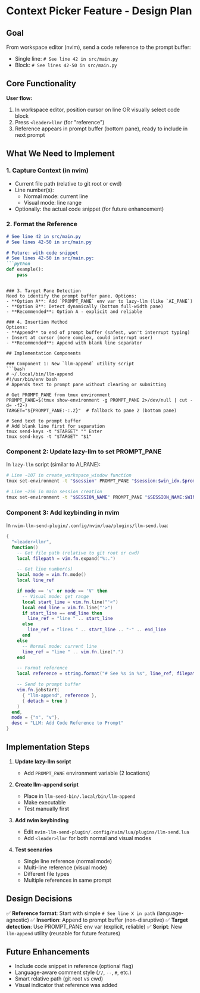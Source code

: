 # Context Picker Feature - Design Plan

## Goal
From workspace editor (nvim), send a code reference to the prompt buffer:
- Single line: `# See line 42 in src/main.py`
- Block: `# See lines 42-50 in src/main.py`

## Core Functionality

**User flow:**
1. In workspace editor, position cursor on line OR visually select code block
2. Press `<leader>llmr` (for "reference")
3. Reference appears in prompt buffer (bottom pane), ready to include in next prompt

## What We Need to Implement

### 1. Capture Context (in nvim)
- Current file path (relative to git root or cwd)
- Line number(s):
  - Normal mode: current line
  - Visual mode: line range
- Optionally: the actual code snippet (for future enhancement)

### 2. Format the Reference
```markdown
# See line 42 in src/main.py
# See lines 42-50 in src/main.py

# Future: with code snippet
# See lines 42-50 in src/main.py:
```python
def example():
    pass
```
```

### 3. Target Pane Detection
Need to identify the prompt buffer pane. Options:
- **Option A**: Add `PROMPT_PANE` env var to lazy-llm (like `AI_PANE`)
- **Option B**: Detect dynamically (bottom full-width pane)
- **Recommended**: Option A - explicit and reliable

### 4. Insertion Method
Options:
- **Append** to end of prompt buffer (safest, won't interrupt typing)
- Insert at cursor (more complex, could interrupt user)
- **Recommended**: Append with blank line separator

## Implementation Components

### Component 1: New `llm-append` utility script
```bash
# ~/.local/bin/llm-append
#!/usr/bin/env bash
# Appends text to prompt pane without clearing or submitting

# Get PROMPT_PANE from tmux environment
PROMPT_PANE=$(tmux show-environment -g PROMPT_PANE 2>/dev/null | cut -d= -f2-)
TARGET="${PROMPT_PANE:-:.2}"  # fallback to pane 2 (bottom pane)

# Send text to prompt buffer
# Add blank line first for separation
tmux send-keys -t "$TARGET" "" Enter
tmux send-keys -t "$TARGET" "$1"
```

### Component 2: Update lazy-llm to set PROMPT_PANE
In `lazy-llm` script (similar to AI_PANE):
```bash
# Line ~107 in create_workspace_window function
tmux set-environment -t "$session" PROMPT_PANE "$session:$win_idx.$prompt_pane"

# Line ~256 in main session creation
tmux set-environment -t "$SESSION_NAME" PROMPT_PANE "$SESSION_NAME:$WIN_INDEX.$PROMPT_PANE"
```

### Component 3: Add keybinding in nvim
In `nvim-llm-send-plugin/.config/nvim/lua/plugins/llm-send.lua`:
```lua
{
  "<leader>llmr",
  function()
    -- Get file path (relative to git root or cwd)
    local filepath = vim.fn.expand("%:.")

    -- Get line number(s)
    local mode = vim.fn.mode()
    local line_ref

    if mode == 'v' or mode == 'V' then
      -- Visual mode: get range
      local start_line = vim.fn.line("'<")
      local end_line = vim.fn.line("'>")
      if start_line == end_line then
        line_ref = "line " .. start_line
      else
        line_ref = "lines " .. start_line .. "-" .. end_line
      end
    else
      -- Normal mode: current line
      line_ref = "line " .. vim.fn.line(".")
    end

    -- Format reference
    local reference = string.format("# See %s in %s", line_ref, filepath)

    -- Send to prompt buffer
    vim.fn.jobstart(
      { "llm-append", reference },
      { detach = true }
    )
  end,
  mode = {"n", "v"},
  desc = "LLM: Add Code Reference to Prompt"
}
```

## Implementation Steps

1. **Update lazy-llm script**
   - Add `PROMPT_PANE` environment variable (2 locations)

2. **Create llm-append script**
   - Place in `llm-send-bin/.local/bin/llm-append`
   - Make executable
   - Test manually first

3. **Add nvim keybinding**
   - Edit `nvim-llm-send-plugin/.config/nvim/lua/plugins/llm-send.lua`
   - Add `<leader>llmr` for both normal and visual modes

4. **Test scenarios**
   - Single line reference (normal mode)
   - Multi-line reference (visual mode)
   - Different file types
   - Multiple references in same prompt

## Design Decisions

✅ **Reference format**: Start with simple `# See line X in path` (language-agnostic)
✅ **Insertion**: Append to prompt buffer (non-disruptive)
✅ **Target detection**: Use PROMPT_PANE env var (explicit, reliable)
✅ **Script**: New `llm-append` utility (reusable for future features)

## Future Enhancements
- Include code snippet in reference (optional flag)
- Language-aware comment style (`//`, `--`, `#`, etc.)
- Smart relative path (git root vs cwd)
- Visual indicator that reference was added
